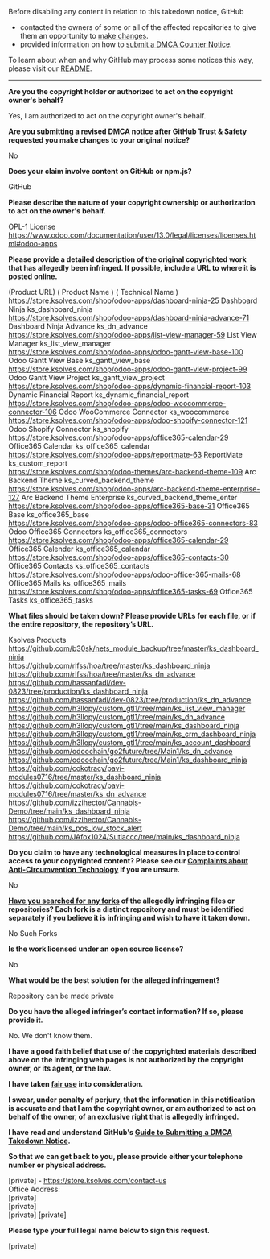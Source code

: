Before disabling any content in relation to this takedown notice, GitHub
- contacted the owners of some or all of the affected repositories to give them an opportunity to [make changes](https://docs.github.com/en/github/site-policy/dmca-takedown-policy#a-how-does-this-actually-work).
- provided information on how to [submit a DMCA Counter Notice](https://docs.github.com/en/articles/guide-to-submitting-a-dmca-counter-notice).

To learn about when and why GitHub may process some notices this way, please visit our [README](https://github.com/github/dmca/blob/master/README.md#anatomy-of-a-takedown-notice).

---

**Are you the copyright holder or authorized to act on the copyright owner's behalf?**  
  
Yes, I am authorized to act on the copyright owner's behalf.  
  
**Are you submitting a revised DMCA notice after GitHub Trust & Safety requested you make changes to your original notice?**  
  
No  
  
**Does your claim involve content on GitHub or npm.js?**  
  
GitHub  
  
**Please describe the nature of your copyright ownership or authorization to act on the owner's behalf.**  
  
OPL-1 License  
https://www.odoo.com/documentation/user/13.0/legal/licenses/licenses.html#odoo-apps  
  
**Please provide a detailed description of the original copyrighted work that has allegedly been infringed. If possible, include a URL to where it is posted online.**  
  
(Product URL) ( Product Name ) ( Technical Name )  
https://store.ksolves.com/shop/odoo-apps/dashboard-ninja-25 Dashboard Ninja ks_dashboard_ninja  
https://store.ksolves.com/shop/odoo-apps/dashboard-ninja-advance-71 Dashboard Ninja Advance ks_dn_advance  
https://store.ksolves.com/shop/odoo-apps/list-view-manager-59 List View Manager ks_list_view_manager  
https://store.ksolves.com/shop/odoo-apps/odoo-gantt-view-base-100 Odoo Gantt View Base ks_gantt_view_base  
https://store.ksolves.com/shop/odoo-apps/odoo-gantt-view-project-99 Odoo Gantt View Project ks_gantt_view_project  
https://store.ksolves.com/shop/odoo-apps/dynamic-financial-report-103 Dynamic Financial Report ks_dynamic_financial_report  
https://store.ksolves.com/shop/odoo-apps/odoo-woocommerce-connector-106 Odoo WooCommerce Connector ks_woocommerce  
https://store.ksolves.com/shop/odoo-apps/odoo-shopify-connector-121 Odoo Shopify Connector ks_shopify  
https://store.ksolves.com/shop/odoo-apps/office365-calendar-29 Office365 Calendar ks_office365_calendar  
https://store.ksolves.com/shop/odoo-apps/reportmate-63 ReportMate ks_custom_report  
https://store.ksolves.com/shop/odoo-themes/arc-backend-theme-109 Arc Backend Theme ks_curved_backend_theme  
https://store.ksolves.com/shop/odoo-apps/arc-backend-theme-enterprise-127 Arc Backend Theme Enterprise ks_curved_backend_theme_enter  
https://store.ksolves.com/shop/odoo-apps/office365-base-31 Office365 Base ks_office365_base  
https://store.ksolves.com/shop/odoo-apps/odoo-office365-connectors-83 Odoo Office365 Connectors ks_office365_connectors  
https://store.ksolves.com/shop/odoo-apps/office365-calendar-29 Office365 Calender ks_office365_calendar  
https://store.ksolves.com/shop/odoo-apps/office365-contacts-30 Office365 Contacts ks_office365_contacts  
https://store.ksolves.com/shop/odoo-apps/odoo-office-365-mails-68 Office365 Mails ks_office365_mails  
https://store.ksolves.com/shop/odoo-apps/office365-tasks-69 Office365 Tasks ks_office365_tasks  
  
**What files should be taken down? Please provide URLs for each file, or if the entire repository, the repository’s URL.**  
  
Ksolves Products  
https://github.com/b30sk/nets_module_backup/tree/master/ks_dashboard_ninja  
https://github.com/rlfss/hoa/tree/master/ks_dashboard_ninja  
https://github.com/rlfss/hoa/tree/master/ks_dn_advance  
https://github.com/hassanfadl/dev-0823/tree/production/ks_dashboard_ninja  
https://github.com/hassanfadl/dev-0823/tree/production/ks_dn_advance  
https://github.com/h3llopy/custom_gtl1/tree/main/ks_list_view_manager  
https://github.com/h3llopy/custom_gtl1/tree/main/ks_dn_advance  
https://github.com/h3llopy/custom_gtl1/tree/main/ks_dashboard_ninja  
https://github.com/h3llopy/custom_gtl1/tree/main/ks_crm_dashboard_ninja  
https://github.com/h3llopy/custom_gtl1/tree/main/ks_account_dashboard  
https://github.com/odoochain/go2future/tree/Main1/ks_dn_advance  
https://github.com/odoochain/go2future/tree/Main1/ks_dashboard_ninja  
https://github.com/cokotracy/pavi-modules0716/tree/master/ks_dashboard_ninja  
https://github.com/cokotracy/pavi-modules0716/tree/master/ks_dn_advance  
https://github.com/izzihector/Cannabis-Demo/tree/main/ks_dashboard_ninja  
https://github.com/izzihector/Cannabis-Demo/tree/main/ks_pos_low_stock_alert  
https://github.com/JAfox1024/Sutlaccc/tree/main/ks_dashboard_ninja  
  
**Do you claim to have any technological measures in place to control access to your copyrighted content? Please see our <a href="https://docs.github.com/articles/guide-to-submitting-a-dmca-takedown-notice#complaints-about-anti-circumvention-technology">Complaints about Anti-Circumvention Technology</a> if you are unsure.**  
  
No  
  
**<a href="https://docs.github.com/articles/dmca-takedown-policy#b-what-about-forks-or-whats-a-fork">Have you searched for any forks</a> of the allegedly infringing files or repositories? Each fork is a distinct repository and must be identified separately if you believe it is infringing and wish to have it taken down.**  
  
No Such Forks  
  
**Is the work licensed under an open source license?**  
  
No  
  
**What would be the best solution for the alleged infringement?**  
  
Repository can be made private  
  
**Do you have the alleged infringer’s contact information? If so, please provide it.**  
  
No. We don't know them.  
  
**I have a good faith belief that use of the copyrighted materials described above on the infringing web pages is not authorized by the copyright owner, or its agent, or the law.**  
  
**I have taken <a href="https://www.lumendatabase.org/topics/22">fair use</a> into consideration.**  
  
**I swear, under penalty of perjury, that the information in this notification is accurate and that I am the copyright owner, or am authorized to act on behalf of the owner, of an exclusive right that is allegedly infringed.**  
  
**I have read and understand GitHub's <a href="https://docs.github.com/articles/guide-to-submitting-a-dmca-takedown-notice/">Guide to Submitting a DMCA Takedown Notice</a>.**  
  
**So that we can get back to you, please provide either your telephone number or physical address.**  
  
[private] - https://store.ksolves.com/contact-us  
Office Address:  
[private]  
[private]  
[private] [private]  
  
**Please type your full legal name below to sign this request.**  
  
[private]  
